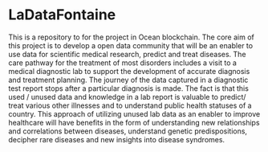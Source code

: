 # LaDataFontaine
This is a repository to for the project in Ocean blockchain. The core aim of this project is to develop a open data community that will be an enabler to use data for scientific medical research, predict and treat diseases.
The care pathway for the treatment of most disorders includes a visit to a medical diagnostic lab to support the development of accurate diagnosis and treatment planning. The journey of the data captured in a diagnostic test report stops after a particular diagnosis is made. 
The fact is that this used / unused data and knowledge in a lab report is valuable to predict/ treat various other illnesses and to understand public health statuses of a country. 
This approach of utilizing unused lab data as an enabler to improve healthcare will have benefits in the form of understanding new relationships and correlations between diseases, understand genetic predispositions, decipher rare diseases and new insights into disease syndromes.

